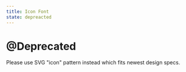 ```yaml
---
title: Icon Font
state: depreacted
---
```


# @Deprecated
Please use SVG "icon" pattern instead which fits newest design specs. 
